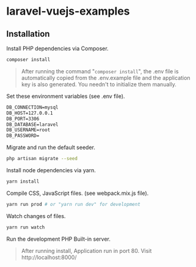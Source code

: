 # laravel-vuejs-examples

## Installation

Install PHP dependencies via Composer.

```bash
composer install
```

> After running the command "`composer install`", the .env file is automatically copied from the .env.example file and the application key is also generated. You needn't to initialize them manually.

Set these environment variables (see .env file).

```txt
DB_CONNECTION=mysql
DB_HOST=127.0.0.1
DB_PORT=3306
DB_DATABASE=laravel
DB_USERNAME=root
DB_PASSWORD=
```
Migrate and run the default seeder.

```bash
php artisan migrate --seed
```

Install node dependencies via yarn.

```bash
yarn install
```

Compile CSS, JavaScript files. (see webpack.mix.js file).

```bash
yarn run prod # or "yarn run dev" for development
```

Watch changes of files.

```bash
yarn run watch
```

Run the development PHP Built-in server.

> After running install, Application run in port 80. Visit http://localhost:8000/
